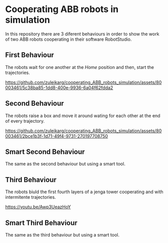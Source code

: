 # Cooperating ABB robots in simulation

In this repository there are 3 diferent behaviours in order to show the work of two ABB robots cooperating in their software RobotStudio.

## First Behaviour

The robots wait for one another at the _Home_ position and then, start the trajectories.

https://github.com/zuleikarg/cooperating_ABB_robots_simulation/assets/80003461/5c38ba85-1dd8-400e-9936-6a04f62fdda2


## Second Behaviour

The robots raise a box and move it around wating for each other at the end of every trajectory.

https://github.com/zuleikarg/cooperating_ABB_robots_simulation/assets/80003461/2bce1b3f-1d71-49f4-9731-270197708750


## Smart Second Behaviour

The same as the second behaviour but using a smart tool.


## Third Behaviour

The robots biuld the first fourth layers of a jenga tower cooperating and with intermitente trajectories.

https://youtu.be/Awp3UeazHoY


## Smart Third Behaviour

The same as the third behaviour but using a smart tool.
